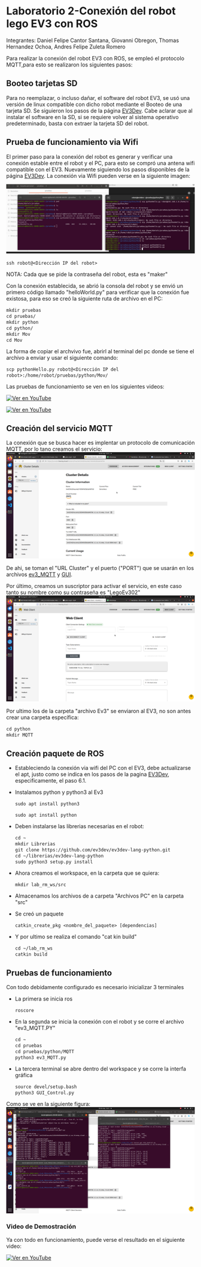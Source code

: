 # Laboratorio 2-Conexión del robot lego EV3 con ROS

Integrantes: Daniel Felipe Cantor Santana, Giovanni Obregon, Thomas Hernandez Ochoa, Andres Felipe Zuleta Romero

Para realizar la conexión del robot EV3 con ROS, se empleó el protocolo MQTT,para esto se realizaron los siguientes pasos:

## Booteo tarjetas SD
Para no reemplazar, o incluso dañar, el software del robot EV3, se usó una versión de linux compatible con dicho robot mediante el Booteo de una tarjeta SD. Se siguieron los pasos de la página [EV3Dev](https://www.ev3dev.org). Cabe aclarar que al instalar el software en la SD, si se requiere volver al sistema operativo predeterminado, basta con extraer la tarjeta SD del robot.

## Prueba de funcionamiento via Wifi
El primer paso para la conexión del robot es generar y verificar una conexión estable entre el robot y el PC, para esto se compró una antena wifi compatible con el EV3. Nuevamente siguiendo los pasos  disponibles de la página [EV3Dev](https://www.ev3dev.org). La conexión via Wifi pueden verse en la siguiente imagen:


![imagen](https://github.com/FRM-2024-1S-Grupo-2/Laboratorio-2-EV3/blob/main/Imagenes/Prueba_Wifi.jpg)

```
ssh robot@<Dirección IP del robot>
```
NOTA: Cada que se pide la contraseña del robot, esta es "maker"


Con la conexión establecida, se abrió la consola del robot y se envió un primero código llamado "helloWorld.py" para verificar que la conexión fue existosa, para eso se creó la siguiente ruta de archivo en el PC:

```cd ~
mkdir pruebas
cd pruebas/
mkdir python
cd python/
mkdir Mov
cd Mov
```
La forma de copiar el archvivo fue, abrirl al terminal del pc donde se tiene el archivo a enviar y usar el siguiente comando:

```
scp pythonHello.py robot@<Dirección IP del robot>:/home/robot/pruebas/python/Mov/
```

Las pruebas de funcionamiento se ven en los siguientes videos:

[![Ver en YouTube](https://img.youtube.com/vi/cxmfSaQ0z-0/maxresdefault.jpg)](https://www.youtube.com/watch?v=cxmfSaQ0z-0)

[![Ver en YouTube](https://img.youtube.com/vi/-uahnYYg7ls/maxresdefault.jpg)](https://www.youtube.com/watch?v=-uahnYYg7ls)


## Creación del servicio MQTT

La conexión que se busca hacer es implentar un protocolo de comunicación MQTT, por lo tano creamos el servicio:
![imagen](https://github.com/FRM-2024-1S-Grupo-2/Laboratorio-2-EV3/blob/main/Imagenes/Servicio_MQTT.png)

De ahi, se toman el "URL Cluster" y el puerto ("PORT") que se usarán en los archivos [ev3_MQTT](https://github.com/FRM-2024-1S-Grupo-2/Laboratorio-2-EV3/blob/main/Codigos/Archivos_EV3/ev3_MQTT.py) y [GUI](https://github.com/FRM-2024-1S-Grupo-2/Laboratorio-2-EV3/blob/main/Codigos/ArchivosPC/GIU_Control.py).

Por último, creamos un suscriptor para activar el servicio,  en este caso tanto su nombre como su contraseña es "LegoEv302"
![imagen](https://github.com/FRM-2024-1S-Grupo-2/Laboratorio-2-EV3/blob/main/Imagenes/Suscriptor_MQTT.png)

Por ultimo los de la carpeta "archivo Ev3" se enviaron al EV3, no son antes crear una carpeta específica:

```
cd python
mkdir MQTT
```

## Creación paquete de ROS
- Estableciendo la conexión via wifi del PC con el EV3, debe actualizarse el apt, justo como se indica en los pasos de 
la pagina [EV3Dev](https://www.ev3dev.org), especificamente, el paso 6.1.

- Instalamos python y python3 al Ev3

    ```
    sudo apt install python3
    ```
    ```
    sudo apt install python
    ```

- Deben instalarse las librerias necesarias en el robot:
    ```
    cd ~
    mkdir Librerias
    git clone https://github.com/ev3dev/ev3dev-lang-python.git
    cd ~/librerias/ev3dev-lang-python
    sudo python3 setup.py install
    ```
- Ahora creamos el workspace, en la carpeta que se quiera:
    ```
    mkdir lab_rm_ws/src
    ```
- Almacenamos los archivos de a carpeta "Archivos PC" en la carpeta "src"
- Se creó un paquete 
    ```
    catkin_create_pkg <nombre_del_paquete> [dependencias]
    ```
-  Y por ultimo se realiza el comando "cat kin build"

    ```
    cd ~/lab_rm_ws
    catkin build
    ```

## Pruebas de funcionamiento
Con todo debidamente configurado es necesario inicializar 3 terminales
- La primera se inicia ros 
    ```
    roscore
    ```
- En la segunda se inicia la conexión  con el robot y se corre el archivo "ev3_MQTT.PY"
    ```
    cd ~
    cd pruebas
    cd pruebas/python/MQTT
    python3 ev3_MQTT.py

    ```
- La tercera terminal se abre dentro del workspace y se corre la interfa gráfica
    ```
    source devel/setup.bash
    python3 GUI_Control.py
    ```
Como se ve en la siguiente figura:
![imagen](https://github.com/FRM-2024-1S-Grupo-2/Laboratorio-2-EV3/blob/main/Imagenes/Ejecucion_en_ROS.png)

### Video de Demostración
Ya con todo en funcionamiento, puede verse el resultado en el siguiente video:

[![Ver en YouTube](https://img.youtube.com/vi/jtdHT5IY994/maxresdefault.jpg)](https://www.youtube.com/watch?v=jtdHT5IY994)


